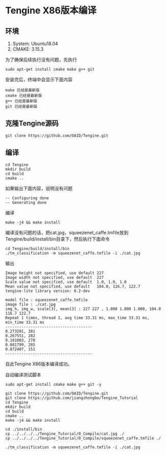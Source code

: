 # Tengine X86版本编译

## 环境
1. System: Ubuntu18.04
2. CMAKE: 3.15.3

为了确保后续执行没有问题，先执行
```
sudo apt-get install cmake make g++ git
```
安装完后，终端中会显示下面内容
```
make 已经是最新版
cmake 已经是最新版
g++ 已经是最新版
git 已经是最新版
```
## 克隆Tengine源码

```
git clone https://github.com/OAID/Tengine.git
```

## 编译

```
cd Tengine
mkdir build 
cd build
cmake ..
```
如果输出下面内容，说明没有问题
```
-- Configuring done
-- Generating done
```
编译
```
make -j4 && make install
```
编译没有问题的话，把cat.jpg，squeezenet_caffe.tmfile放到Tengine/build/install/bin目录下，然后执行下面命令
```
cd Tengine/build/install/bin
./tm_classification -m squeezenet_caffe.tmfile -i ./cat.jpg
```
输出
```
Image height not specified, use default 227
Image width not specified, use default  227
Scale value not specified, use default  1.0, 1.0, 1.0
Mean value not specified, use default   104.0, 116.7, 122.7
tengine-lite library version: 0.2-dev

model file : squeezenet_caffe.tmfile
image file : ./cat.jpg
img_h, img_w, scale[3], mean[3] : 227 227 , 1.000 1.000 1.000, 104.0 116.7 122.7
Repeat 1 times, thread 1, avg time 33.31 ms, max_time 33.31 ms, min_time 33.31 ms
--------------------------------------
0.273201, 281
0.267551, 282
0.181003, 278
0.081799, 285
0.072407, 151
--------------------------------------
```
自此Tengine X86版本编译成功。

自动编译测试脚本
```
sudo apt-get install cmake make g++ git -y

git clone https://github.com/OAID/Tengine.git
git clone https://github.com/jiangzhongbo/Tengine_Tutorial
cd Tengine
mkdir build 
cd build
cmake ..
make -j4 && make install

cd ./install/bin
cp ../../../../Tengine_Tutorial/0_Compile/cat.jpg ./
cp ../../../../Tengine_Tutorial/0_Compile/squeezenet_caffe.tmfile ./

./tm_classification -m squeezenet_caffe.tmfile -i ./cat.jpg
```